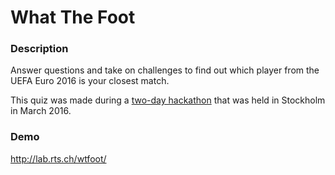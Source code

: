 # What The Foot

### Description

Answer questions and take on challenges to find out which player from the UEFA Euro 2016 is your closest match.

This quiz was made during a [two-day hackathon](http://www3.ebu.ch/events/2016/03/digital-storytelling-labs-progra) that was held in Stockholm in March 2016.

### Demo

http://lab.rts.ch/wtfoot/
